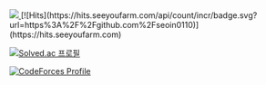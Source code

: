 <div>
  <a href="https://github.com/devxb/gitanimals">
    <img src="https://render.gitanimals.org/farms/{username}"/>
  </a>
  [![Hits](https://hits.seeyoufarm.com/api/count/incr/badge.svg?url=https%3A%2F%2Fgithub.com%2Fseoin0110)](https://hits.seeyoufarm.com)
  
  [![Solved.ac 프로필](http://mazassumnida.wtf/api/v2/generate_badge?boj=seoin0110)](https://solved.ac/seoin0110)
  
  [![CodeForces Profile](https://cf.leed.at?id=hyungchang)](https://codeforces.com/profile/hyungchang)
</div>
<!--
**seoin0110/seoin0110** is a ✨ _special_ ✨ repository because its `README.md` (this file) appears on your GitHub profile.

Here are some ideas to get you started:

- 🔭 I’m currently working on ...
- 🌱 I’m currently learning ...
- 👯 I’m looking to collaborate on ...
- 🤔 I’m looking for help with ...
- 💬 Ask me about ...
- 📫 How to reach me: ...
- 😄 Pronouns: ...
- ⚡ Fun fact: ...
-->
